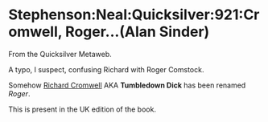 
# Stephenson:Neal:Quicksilver:921:Cromwell, Roger...(Alan Sinder)

From the Quicksilver Metaweb.

A typo, I suspect, confusing Richard with Roger Comstock.

Somehow [Richard Cromwell](/richard-cromwell) AKA **Tumbledown Dick** has been renamed *Roger*.

This is present in the UK edition of the book.
